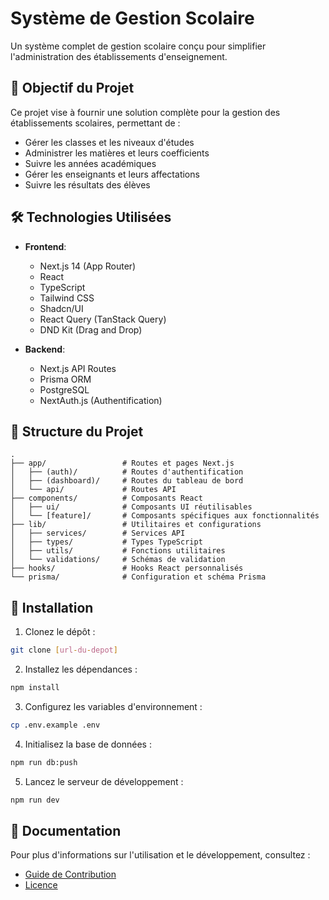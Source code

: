 # Système de Gestion Scolaire

Un système complet de gestion scolaire conçu pour simplifier l'administration des établissements d'enseignement.

## 🎯 Objectif du Projet

Ce projet vise à fournir une solution complète pour la gestion des établissements scolaires, permettant de :
- Gérer les classes et les niveaux d'études
- Administrer les matières et leurs coefficients
- Suivre les années académiques
- Gérer les enseignants et leurs affectations
- Suivre les résultats des élèves

## 🛠 Technologies Utilisées

- **Frontend**:
  - Next.js 14 (App Router)
  - React
  - TypeScript
  - Tailwind CSS
  - Shadcn/UI
  - React Query (TanStack Query)
  - DND Kit (Drag and Drop)

- **Backend**:
  - Next.js API Routes
  - Prisma ORM
  - PostgreSQL
  - NextAuth.js (Authentification)

## 📁 Structure du Projet

```
.
├── app/                 # Routes et pages Next.js
│   ├── (auth)/          # Routes d'authentification
│   ├── (dashboard)/     # Routes du tableau de bord
│   └── api/             # Routes API
├── components/          # Composants React
│   ├── ui/              # Composants UI réutilisables
│   └── [feature]/       # Composants spécifiques aux fonctionnalités
├── lib/                 # Utilitaires et configurations
│   ├── services/        # Services API
│   ├── types/           # Types TypeScript
│   ├── utils/           # Fonctions utilitaires
│   └── validations/     # Schémas de validation
├── hooks/               # Hooks React personnalisés
└── prisma/              # Configuration et schéma Prisma
```

## 🚀 Installation

1. Clonez le dépôt :
```bash
git clone [url-du-depot]
```

2. Installez les dépendances :
```bash
npm install
```

3. Configurez les variables d'environnement :
```bash
cp .env.example .env
```

4. Initialisez la base de données :
```bash
npm run db:push
```

5. Lancez le serveur de développement :
```bash
npm run dev
```

## 📝 Documentation

Pour plus d'informations sur l'utilisation et le développement, consultez :
- [Guide de Contribution](./CONTRIBUTING.md)
- [Licence](./LICENSE.md)
